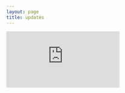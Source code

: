 ```yaml
---
layout: page
title: updates
---
```


<div align="img-wrap">
<iframe id="fb" src="https://www.facebook.com/plugins/page.php?href=https%3A%2F%2Fwww.facebook.com%2Fbicycal&tabs=timeline&width=500&height=600&small_header=true&adapt_container_width=true&hide_cover=true&show_facepile=false&appId" style="border:none;overflow:hidden" scrolling="no" frameborder="0" allowTransparency="true" allow="encrypted-media">
<p>Your browser does not support iframes.</p>
</iframe>
</div>
